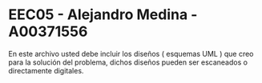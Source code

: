 # EEC05 - Alejandro Medina - A00371556

En este archivo usted debe incluir los diseños ( esquemas UML ) que creo para la solución del problema, dichos diseños pueden ser escaneados o directamente digitales.
